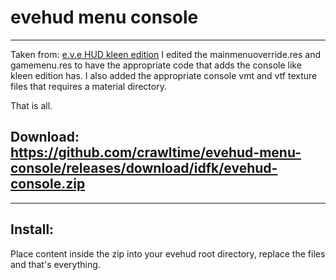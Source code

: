 # evehud menu console

---

Taken from: [e.v.e HUD kleen edition](https://gamebanana.com/mods/293211)
I edited the mainmenuoverride.res and gamemenu.res to have the appropriate code that adds the console like kleen edition has. I also added the appropriate console vmt and vtf texture files that requires a material directory.

That is all.

## Download: https://github.com/crawltime/evehud-menu-console/releases/download/idfk/evehud-console.zip

---

## Install:

Place content inside the zip into your evehud root directory, replace the files and that's everything.

